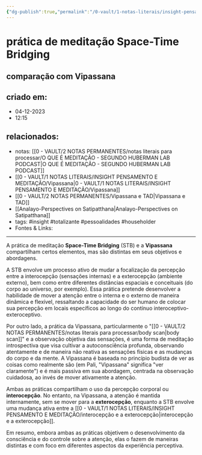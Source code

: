 ```yaml
---
{"dg-publish":true,"permalink":"/0-vault/1-notas-literais/insight-pensamento-e-meditacao/pratica-de-meditacao-space-time-bridging/","tags":["insight","totalizante","pessoalidades","householder"],"dgHomeLink":true,"dgShowLocalGraph":true,"dgShowFileTree":true,"dgEnableSearch":true,"noteIcon":""}
---
```


# prática de meditação Space-Time Bridging
## comparação com Vipassana

## criado em: 
- 04-12-2023
- 12:15
## relacionados:
- notas: [[0 - VAULT/2 NOTAS PERMANENTES/notas literais para processar/O QUE É MEDITAÇÃO - SEGUNDO HUBERMAN LAB PODCAST\|O QUE É MEDITAÇÃO - SEGUNDO HUBERMAN LAB PODCAST]]
- [[0 - VAULT/1 NOTAS LITERAIS/INSIGHT PENSAMENTO E MEDITAÇÃO/Vipassana\|0 - VAULT/1 NOTAS LITERAIS/INSIGHT PENSAMENTO E MEDITAÇÃO/Vipassana]]
- [[0 - VAULT/2 NOTAS PERMANENTES/Vipassana e TAD\|Vipassana e TAD]]
- [[Analayo-Perspectives on Satipatthana\|Analayo-Perspectives on Satipatthana]]
- tags: #insight #totalizante #pessoalidades #householder 
- Fontes & Links: 
---

A prática de meditação **Space-Time Bridging** (STB) e a **Vipassana** compartilham certos elementos, mas são distintas em seus objetivos e abordagens.

A STB envolve um processo ativo de mudar a focalização da percepção entre a interocepção (sensações internas) e a exterocepção (ambiente externo), bem como entre diferentes distâncias espaciais e conceituais (do corpo ao universo, por exemplo). Essa prática pretende desenvolver a habilidade de mover a atenção entre o interna e o externo de maneira dinâmica e flexível, ressaltando a capacidade do ser humano de colocar sua percepção em locais específicos ao longo do contínuo interoceptivo-exteroceptivo.

Por outro lado, a prática da Vipassana, particularmente o "[[0 - VAULT/2 NOTAS PERMANENTES/notas literais para processar/body scan\|body scan]]" e a observação objetiva das sensações, é uma forma de meditação introspectiva que visa cultivar a autoconsciência profunda, observando atentamente e de maneira não reativa as sensações físicas e as mudanças do corpo e da mente. A Vipassana é baseada no princípio budista de ver as coisas como realmente são (em Pali, "Vipassana" significa "ver claramente") e é mais passiva em sua abordagem, centrada na observação cuidadosa, ao invés de mover ativamente a atenção.

Ambas as práticas compartilham o uso da percepção corporal ou **interocepção**. No entanto, na Vipassana, a atenção é mantida internamente, sem se mover para a **exterocepção**, enquanto a STB envolve uma mudança ativa entre a [[0 - VAULT/1 NOTAS LITERAIS/INSIGHT PENSAMENTO E MEDITAÇÃO/interocepção e a exterocepção\|interocepção e a exterocepção]].

Em resumo, embora ambas as práticas objetivem o desenvolvimento da consciência e do controle sobre a atenção, elas o fazem de maneiras distintas e com foco em diferentes aspectos da experiência perceptiva.